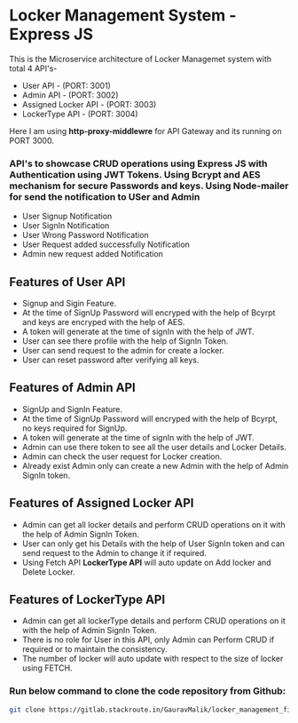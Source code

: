 # Locker Management System - Express JS
This is the Microservice architecture of Locker Managemet system with total 4 API's-
- User API - (PORT: 3001)
- Admin API - (PORT: 3002)
- Assigned Locker API - (PORT: 3003)
- LockerType API - (PORT: 3004)

Here I am using <b>http-proxy-middlewre</b> for API Gateway and its running on PORT 3000.

### API's to showcase CRUD operations using Express JS with Authentication using JWT Tokens. Using Bcrypt and AES mechanism for secure Passwords and keys. Using Node-mailer for send the notification to USer and Admin
- User Signup Notification
- User SignIn Notification
- User Wrong Password Notification
- User Request added successfully Notification
- Admin new request added Notification

## Features of User API
- Signup and Sigin Feature.
- At the time of SignUp Password will encryped with the help of Bcyrpt and keys are encryped with the help of AES.
- A token will generate at the time of signIn with the help of JWT.
- User can see there profile with the help of SignIn Token.
- User can send request to the admin for create a locker.
- User can reset password after verifying all keys. 

## Features of Admin API
- SignUp and SignIn Feature.
- At the time of SignUp Password will encryped with the help of Bcyrpt, no keys required for SignUp. 
- A token will generate at the time of signIn with the help of JWT.
- Admin can use there token to see all the user details and Locker Details.
- Admin can check the user request for Locker creation.
- Already exist Admin only can create a new Admin with the help of Admin SignIn token.

## Features of Assigned Locker API
- Admin can get all locker details and perform CRUD operations on it with the help of Admin SignIn Token.
- User can only get his Details with the help of User SignIn token and can send request to the Admin to change it if required.
- Using Fetch API <b>LockerType API</b> will auto update on Add locker and Delete Locker.

## Features of LockerType API
- Admin can get all lockerType details and perform CRUD operations on it with the help of Admin SignIn Token.
- There is no role for User in this API, only Admin can Perform CRUD if required or to maintain the consistency.
- The number of locker will auto update with respect to the size of locker using FETCH.


### Run below command to clone the code repository from Github:

```bash
git clone https://gitlab.stackroute.in/GauravMalik/locker_management_final_project
```


